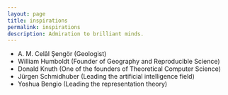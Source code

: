 ```yaml
---
layout: page
title: inspirations
permalink: inspirations
description: Admiration to brilliant minds.
---
```




* A. M. Celâl Şengör (Geologist)
* William Humboldt (Founder of Geography and Reproducible Science)
* Donald Knuth (One of the founders of Theoretical Computer Science)
* Jürgen Schmidhuber (Leading the artificial intelligence field)
* Yoshua Bengio (Leading the representation theory)